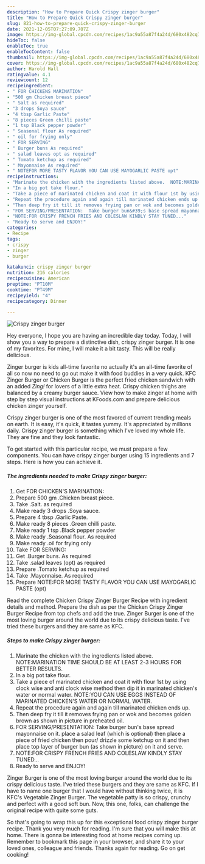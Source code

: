 ```yaml
---
description: "How to Prepare Quick Crispy zinger burger"
title: "How to Prepare Quick Crispy zinger burger"
slug: 821-how-to-prepare-quick-crispy-zinger-burger
date: 2021-12-05T07:27:09.707Z
image: https://img-global.cpcdn.com/recipes/1ac9a55a87f4a24d/680x482cq70/crispy-zinger-burger-recipe-main-photo.jpg
hideToc: false
enableToc: true
enableTocContent: false
thumbnail: https://img-global.cpcdn.com/recipes/1ac9a55a87f4a24d/680x482cq70/crispy-zinger-burger-recipe-main-photo.jpg
cover: https://img-global.cpcdn.com/recipes/1ac9a55a87f4a24d/680x482cq70/crispy-zinger-burger-recipe-main-photo.jpg
author: Harold Hall
ratingvalue: 4.1
reviewcount: 12
recipeingredient:
- " FOR CHICKENS MARINATION"
- "500 gm Chicken breast piece"
- " Salt as required"
- "3 drops Soya sauce"
- "4 tbsp Garlic Paste"
- "8 pieces Green chilli paste"
- "1 tsp Black pepper powder"
- " Seasonal flour As required"
- " oil for frying only"
- " FOR SERVING"
- " Burger buns As required"
- " salad leaves opt as required"
- " Tomato ketchup as required"
- " Mayonnaise As required"
- " NOTEFOR MORE TASTY FLAVOR YOU CAN USE MAYOGARLIC PASTE opt"
recipeinstructions:
- "Marinate the chicken with the ingredients listed above.  NOTE:MARINATION TIME SHOULD BE AT LEAST 2-3 HOURS FOR BETTER RESULTS."
- "In a big pot take flour."
- "Take a piece of marinated chicken and coat it with flour 1st by using clock wise and anti clock wise method then dip it in marinated chicken&#39;s water or normal water.  NOTE:YOU CAN USE EGGS INSTEAD OF MARINATED CHICKEN&#39;S WATER OR NORMAL WATER."
- "Repeat the procedure again and again till marinated chicken ends up."
- "Then deep fry it till it removes frying pan or wok and becomes golden brown as shown in picture in preheated oil."
- "FOR SERVING/PRESENTATION:  Take burger bun&#39;s base spread mayonnaise on it. place a salad leaf (which is optional) then place a piece of fried chicken then pour/ drizzle some ketchup on it and then place top layer of burger bun (as shown in picture) on it and serve."
- "NOTE:FOR CRISPY FRENCH FRIES AND COLESLAW KINDLY STAY TUNED..."
- "Ready to serve and ENJOY!"
categories:
- Recipe
tags:
- crispy
- zinger
- burger

katakunci: crispy zinger burger 
nutrition: 216 calories
recipecuisine: American
preptime: "PT10M"
cooktime: "PT49M"
recipeyield: "4"
recipecategory: Dinner

---
```



![Crispy zinger burger](https://img-global.cpcdn.com/recipes/1ac9a55a87f4a24d/680x482cq70/crispy-zinger-burger-recipe-main-photo.jpg)

Hey everyone, I hope you are having an incredible day today. Today, I will show you a way to prepare a distinctive dish, crispy zinger burger. It is one of my favorites. For mine, I will make it a bit tasty. This will be really delicious.

Zinger burger is kids all-time favorite no actually it&#39;s an all-time favorite of all so now no need to go out make it with food buddies in a very quick. KFC Zinger Burger or Chicken Burger is the perfect fried chicken sandwich with an added *Zing!* for lovers of a little extra heat. Crispy chicken thighs are balanced by a creamy burger sauce. View how to make zinger at home with step by step visual instructions at KFoods.com and prepare delicious chicken zinger yourself.

Crispy zinger burger is one of the most favored of current trending meals on earth. It is easy, it's quick, it tastes yummy. It's appreciated by millions daily. Crispy zinger burger is something which I've loved my whole life. They are fine and they look fantastic.


To get started with this particular recipe, we must prepare a few components. You can have crispy zinger burger using 15 ingredients and 7 steps. Here is how you can achieve it.

<!--inarticleads1-->

##### The ingredients needed to make Crispy zinger burger:

1. Get  FOR CHICKEN&#39;S MARINATION:
1. Prepare 500 gm .Chicken breast piece.
1. Take  .Salt. as required
1. Make ready 3 drops .Soya sauce.
1. Prepare 4 tbsp .Garlic Paste.
1. Make ready 8 pieces .Green chilli paste.
1. Make ready 1 tsp .Black pepper powder
1. Make ready  .Seasonal flour. As required
1. Make ready  .oil for frying only
1. Take  FOR SERVING:
1. Get  .Burger buns. As required
1. Take  .salad leaves (opt) as required
1. Prepare  .Tomato ketchup as required
1. Take  .Mayonnaise. As required
1. Prepare  NOTE:FOR MORE TASTY FLAVOR YOU CAN USE MAYOGARLIC PASTE (opt)


Read the complete Chicken Crispy Zinger Burger Recipe with ingredient details and method. Prepare the dish as per the Chicken Crispy Zinger Burger Recipe from top chefs and add the true. Zinger Burger is one of the most loving burger around the world due to its crispy delicious taste. I&#39;ve tried these burgers and they are same as KFC. 

<!--inarticleads2-->

##### Steps to make Crispy zinger burger:

1. Marinate the chicken with the ingredients listed above.  NOTE:MARINATION TIME SHOULD BE AT LEAST 2-3 HOURS FOR BETTER RESULTS.
1. In a big pot take flour.
1. Take a piece of marinated chicken and coat it with flour 1st by using clock wise and anti clock wise method then dip it in marinated chicken&#39;s water or normal water.  NOTE:YOU CAN USE EGGS INSTEAD OF MARINATED CHICKEN&#39;S WATER OR NORMAL WATER.
1. Repeat the procedure again and again till marinated chicken ends up.
1. Then deep fry it till it removes frying pan or wok and becomes golden brown as shown in picture in preheated oil.
1. FOR SERVING/PRESENTATION:  Take burger bun&#39;s base spread mayonnaise on it. place a salad leaf (which is optional) then place a piece of fried chicken then pour/ drizzle some ketchup on it and then place top layer of burger bun (as shown in picture) on it and serve.
1. NOTE:FOR CRISPY FRENCH FRIES AND COLESLAW KINDLY STAY TUNED...
1. Ready to serve and ENJOY!

Zinger Burger is one of the most loving burger around the world due to its crispy delicious taste. I&#39;ve tried these burgers and they are same as KFC. If I have to name one burger that I would have without thinking twice, it is KFC&#39;s Vegetable Zinger Burger. The vegetable patty is so crispy, crunchy and perfect with a good soft bun. Now, this one, folks, can challenge the original recipe with quite some guts. 

So that's going to wrap this up for this exceptional food crispy zinger burger recipe. Thank you very much for reading. I'm sure that you will make this at home. There is gonna be interesting food at home recipes coming up. Remember to bookmark this page in your browser, and share it to your loved ones, colleague and friends. Thanks again for reading. Go on get cooking!
